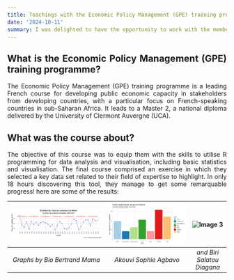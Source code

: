 ```yaml
---
title: Teachings with the Economic Policy Management (GPE) training programme
date: '2024-10-11'
summary: I was delighted to have the opportunity to work with the members of the Economic Policy Management (GPE) training programme, providing instruction in the use of R programming.
---
```


<div style="text-align: justify;">

## What is the Economic Policy Management (GPE) training programme?

The Economic Policy Management (GPE) training programme is a leading French course for developing public economic capacity in stakeholders from developing countries, with a particular focus on French-speaking countries in sub-Saharan Africa. It leads to a Master 2, a national diploma delivered by the University of Clermont Auvergne (UCA). 

## What was the course about?

The objective of this course was to equip them with the skills to utilise R programming for data analysis and visualisation, including basic statistics and visualisation. The final course comprised an exercise in which they selected a key data set related to their field of expertise to highlight. In only 18 hours discovering this tool, they manage to get some remarquable progress! here are some of the results:

| ![Image 1](Rplot03.png) | ![Image 2](GPE31_Travail_Mme_AGBAVO.png) | ![Image 3](Evolution_du_PIB_par_branche_d'activité_Mauritanie_2016-2023.png) |
|:--:|:--:|:--:|
| *Graphs by Bio Bertrand Mama* |*Akouvi Sophie Agbavo* | *and Biri Salatou Diagana* |
